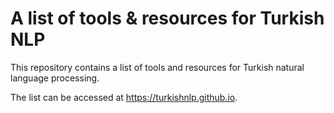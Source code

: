 # A list of tools & resources for Turkish NLP

This repository contains a list of tools and resources
for Turkish natural language processing.

The list can be accessed at <https://turkishnlp.github.io>.
